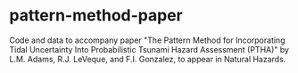 pattern-method-paper
====================

Code and data to accompany paper "The Pattern Method for Incorporating Tidal Uncertainty Into Probabilistic Tsunami Hazard Assessment (PTHA)" by L.M. Adams, R.J. LeVeque, and F.I. Gonzalez, to appear in Natural Hazards.
